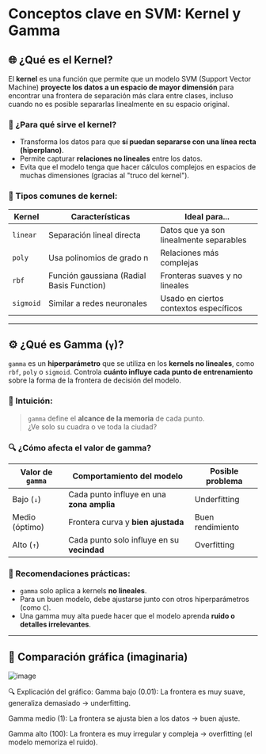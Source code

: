 # Conceptos clave en SVM: Kernel y Gamma

## 🌐 ¿Qué es el Kernel?

El **kernel** es una función que permite que un modelo SVM (Support Vector Machine) **proyecte los datos a un espacio de mayor dimensión** para encontrar una frontera de separación más clara entre clases, incluso cuando no es posible separarlas linealmente en su espacio original.

### 🎯 ¿Para qué sirve el kernel?
- Transforma los datos para que **sí puedan separarse con una línea recta (hiperplano)**.
- Permite capturar **relaciones no lineales** entre los datos.
- Evita que el modelo tenga que hacer cálculos complejos en espacios de muchas dimensiones (gracias al "truco del kernel").

### 🧪 Tipos comunes de kernel:
| Kernel        | Características                                | Ideal para...                              |
|---------------|-------------------------------------------------|---------------------------------------------|
| `linear`      | Separación lineal directa                       | Datos que ya son linealmente separables     |
| `poly`        | Usa polinomios de grado n                      | Relaciones más complejas                   |
| `rbf`         | Función gaussiana (Radial Basis Function)       | Fronteras suaves y no lineales              |
| `sigmoid`     | Similar a redes neuronales                      | Usado en ciertos contextos específicos      |

---

## ⚙️ ¿Qué es Gamma (`γ`)?

`gamma` es un **hiperparámetro** que se utiliza en los **kernels no lineales**, como `rbf`, `poly` o `sigmoid`. Controla **cuánto influye cada punto de entrenamiento** sobre la forma de la frontera de decisión del modelo.

### 🧠 Intuición:
> `gamma` define el **alcance de la memoria** de cada punto.  
> ¿Ve solo su cuadra o ve toda la ciudad?

### 🔍 ¿Cómo afecta el valor de gamma?

| Valor de `gamma` | Comportamiento del modelo                    | Posible problema      |
|------------------|-----------------------------------------------|------------------------|
| Bajo (`↓`)       | Cada punto influye en una **zona amplia**     | Underfitting           |
| Medio (óptimo)   | Frontera curva y **bien ajustada**            | Buen rendimiento       |
| Alto (`↑`)       | Cada punto solo influye en su **vecindad**    | Overfitting            |

### 📌 Recomendaciones prácticas:
- `gamma` solo aplica a kernels **no lineales**.
- Para un buen modelo, debe ajustarse junto con otros hiperparámetros (como `C`).
- Una gamma muy alta puede hacer que el modelo aprenda **ruido o detalles irrelevantes**.

---

## 🧪 Comparación gráfica (imaginaria)

![image](https://github.com/user-attachments/assets/243327d8-f256-4992-bfd5-f71ec4ec6533)

🔍 Explicación del gráfico:
Gamma bajo (0.01):
La frontera es muy suave, generaliza demasiado → underfitting.

Gamma medio (1):
La frontera se ajusta bien a los datos → buen ajuste.

Gamma alto (100):
La frontera es muy irregular y compleja → overfitting (el modelo memoriza el ruido).
